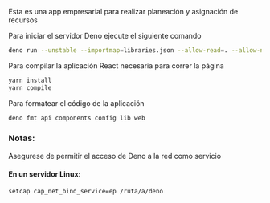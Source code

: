 Esta es una app empresarial para realizar planeación y asignación de recursos

Para iniciar el servidor Deno ejecute el siguiente comando
```bash
deno run --unstable --importmap=libraries.json --allow-read=. --allow-net app.js
```

Para compilar la aplicación React necesaria para correr la página
```bash
yarn install
yarn compile
```

Para formatear el código de la aplicación
```bash
deno fmt api components config lib web
```

### Notas:
Asegurese de permitir el acceso de Deno a la red como servicio

#### En un servidor Linux:
`setcap cap_net_bind_service=ep /ruta/a/deno`